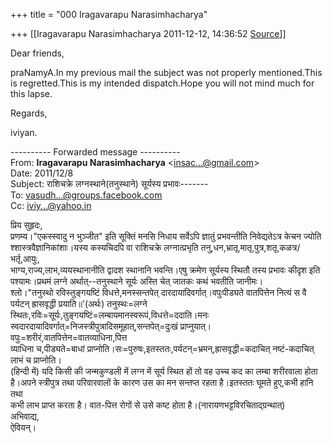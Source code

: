 +++
title = "000 Iragavarapu Narasimhacharya"

+++
[[Iragavarapu Narasimhacharya	2011-12-12, 14:36:52 [Source](https://groups.google.com/g/bvparishat/c/SgH95z_zhgU)]]



Dear friends,

praNamyA.In my previous mail the subject was not properly mentioned.This is regretted.This is my intended dispatch.Hope you will not mind much for this lapse.

Regards,

iviyan.  
  

---------- Forwarded message ----------  
From: **Iragavarapu Narasimhacharya** \<[insac...@gmail.com]()\>  
Date: 2011/12/8  
Subject: राशिचक्रे लग्नस्थाने(तनुस्थाने) सूर्यस्य प्रभावः-------  
To: [vasudh...@groups.facebook.com]()  
Cc: [iviy...@yahoo.in]()  
  
  

प्रिय सुहृदः,  
प्रणम्य।"एकस्स्वादु न भुञ्जीत" इति सूक्तिं मनसि निधाय सर्वेऽपि ज्ञातुं प्रभवन्तीति निवेद्यतेऽत्र केचन ज्योति  
श्शास्त्रवैज्ञानिकांशाः।यस्य कस्यचिदपि वा राशिचक्रे लग्नात्प्रभृति तनु,धन,भ्रातृ,मातृ,पुत्र,शतृ,कळत्र/भर्तृ,आयुः,  
भाग्य,राज्य,लाभ,व्ययस्थानानीति द्वादश स्थानानि भवन्ति।एषु क्रमेण सूर्यस्य स्थितौ तस्य प्रभावः कीदृश इति  
पश्यामः।प्रथमं लग्ने अर्थात्--तनुस्थाने सूर्यः अस्ति चेत् जातकः कथं भवतीति जानीमः।  
श्लो।"तनुस्थो रविस्तुङ्गयष्टिं विधत्ते,मनस्सन्तपेत् दारदायादिवर्गात्।वपुःपीड्यते वातपित्तेन नित्यं स वै पर्यटन् ह्रासवृद्धी प्रयाति॥'(अर्थः) तनुस्थः=लग्ने स्थितः,रविः=सूर्यः,तुङ्गयष्टिं=लम्बायमानस्वरूपं,विधत्ते=ददाति।मनः  
स्वदारदायादिवर्गात्=निजस्त्रीपुत्रादिसमूहात्,सन्तपेत्=दुःखं प्राप्नुयात्।वपुः=शरीरं,वातपित्तेन=वातव्याधिना,पित्त  
व्याधिना च,पीड्यते=बाधां प्राप्नोति।सः=पुरुषः,इतस्ततः,पर्यटन्=भ्रमन्,ह्रासवृद्धी=कदाचित् नष्टं-कदाचित् लाभं च प्राप्नोति।  
(हिन्दी में) यदि किसी की जन्मकुण्डली में लग्न में सूर्य स्थित हों तो वह उच्च कद का लम्बा शरीरवाला होता है।अपने स्त्रीपुत्र तथा परिवारवालों के कारण उस का मन सन्तप्त रहता है।इतस्ततः घूमते हुए,कभी हानि तथा  
कभी लाभ प्राप्त करता है। वात-पित्त रोगों से उसे कष्ट होता है।(नारायणभट्टविरचिताद्ग्रन्थात्)  
अभिवाद्य,  
ऐवियन्।  

  

